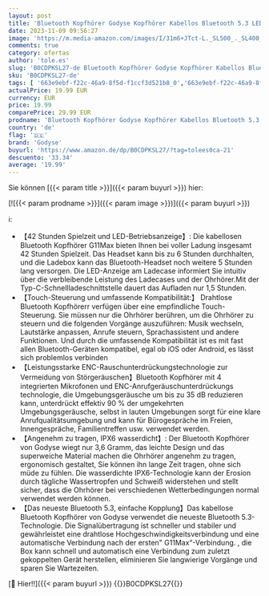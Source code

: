 ```yaml
---
layout: post
title: 'Bluetooth Kopfhörer Godyse Kopfhörer Kabellos Bluetooth 5.3 LED Anzeige 42 std Spielzeit mit 4 Mikrofon ENC Anruf Noise Cancelling HIFI Stereo IP6 Wasserdicht Bluetooth Kopfhörer Sport für iOS Android'
date: 2023-11-09 09:56:27
image: 'https://m.media-amazon.com/images/I/31m6+JTct-L._SL500_._SL400_.jpg'
comments: true
category: ofertas
author: 'tole.es'
slug: 'B0CDPKSL27-de Bluetooth Kopfhörer Godyse Kopfhörer Kabellos Bluetooth...'
sku: 'B0CDPKSL27-de'
tags: [ '663e9ebf-f22c-46a9-8f5d-f1ccf3d521b8_0','663e9ebf-f22c-46a9-8f5d-f1ccf3d521b8_9901','Arborist Merchandising Root','Elektronik & Foto','Elektronik & Foto: Produkte mit Umwelt-Label','In-Ear Ohrhörer','Kopfhörer','Kopfhörer & Zubehör','Self Service','Special Features Stores','godyse','🇩🇪', ]
actualPrice: 19.99 EUR
currency: EUR
price: 19.99
comparePrice: 29.99 EUR
prodname: 'Bluetooth Kopfhörer Godyse Kopfhörer Kabellos Bluetooth 5.3 LED Anzeige 42 std Spielzeit mit 4 Mikrofon ENC Anruf Noise Cancelling HIFI Stereo IP6 Wasserdicht Bluetooth Kopfhörer Sport für iOS Android'
country: 'de'
flag: '🇩🇪'
brand: 'Godyse'
buyurl: 'https://www.amazon.de/dp/B0CDPKSL27/?tag=tolees0ca-21'
descuento: '33.34'
average: '19.99'
---
```


Sie können [{{< param title >}}]({{< param buyurl >}}) hier:

[![{{< param prodname >}}]({{< param image >}})]({{< param buyurl >}})

ℹ️:

- 【42 Stunden Spielzeit und LED-Betriebsanzeige】: Die kabellosen Bluetooth Kopfhörer G11Max bieten Ihnen bei voller Ladung insgesamt 42 Stunden Spielzeit. Das Headset kann bis zu 6 Stunden durchhalten, und die Ladebox kann das Bluetooth-Headset noch weitere 5 Stunden lang versorgen. Die LED-Anzeige am Ladecase informiert Sie intuitiv über die verbleibende Leistung des Ladecases und der Ohrhörer.Mit der Typ-C-Schnellladeschnittstelle dauert das Aufladen nur 1,5 Stunden.
- 【Touch-Steuerung und umfassende Kompatibilität:】 Drahtlose Bluetooth Kopfhörerr verfügen über eine empfindliche Touch-Steuerung. Sie müssen nur die Ohrhörer berühren, um die Ohrhörer zu steuern und die folgenden Vorgänge auszuführen: Musik wechseln, Lautstärke anpassen, Anrufe steuern, Sprachassistent und andere Funktionen. Und durch die umfassende Kompatibilität ist es mit fast allen Bluetooth-Geräten kompatibel, egal ob iOS oder Android, es lässt sich problemlos verbinden
- 【Leistungsstarke ENC-Rauschunterdrückungstechnologie zur Vermeidung von Störgeräuschen】Bluetooth Kopfhörer mit 4 integrierten Mikrofonen und ENC-Anrufgeräuschunterdrückungs technologie, die Umgebungsgeräusche um bis zu 35 dB reduzieren kann, unterdrückt effektiv 90 % der umgekehrten Umgebungsgeräusche, selbst in lauten Umgebungen sorgt für eine klare Anrufqualitätsumgebung und kann für Bürogespräche im Freien, Innengespräche, Familientreffen usw. verwendet werden.
- 【Angenehm zu tragen, IPX6 wasserdicht】: Der Bluetooth Kopfhörer von Godyse wiegt nur 3,6 Gramm, das leichte Design und das superweiche Material machen die Ohrhörer angenehm zu tragen, ergonomisch gestaltet, Sie können ihn lange Zeit tragen, ohne sich müde zu fühlen. Die wasserdichte IPX6-Technologie kann der Erosion durch tägliche Wassertropfen und Schweiß widerstehen und stellt sicher, dass die Ohrhörer bei verschiedenen Wetterbedingungen normal verwendet werden können.
- 【Das neueste Bluetooth 5.3, einfache Kopplung】Das kabellose Bluetooth Kopfhörer von Godyse verwendet die neueste Bluetooth 5.3-Technologie. Die Signalübertragung ist schneller und stabiler und gewährleistet eine drahtlose Hochgeschwindigkeitsverbindung und eine automatische Verbindung nach der ersten" G11Max“-Verbindung. , die Box kann schnell und automatisch eine Verbindung zum zuletzt gekoppelten Gerät herstellen, eliminieren Sie langwierige Vorgänge und sparen Sie Wartezeiten.

[🛒 Hier!!]({{< param buyurl >}})
{{<world>}}B0CDPKSL27{{</world>}}
